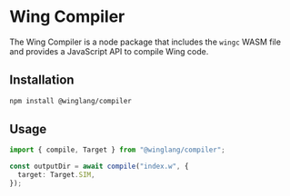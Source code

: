 # Wing Compiler

The Wing Compiler is a node package that includes the `wingc` WASM file and provides a JavaScript API to compile Wing code.

## Installation

```sh
npm install @winglang/compiler
```

## Usage

```ts
import { compile, Target } from "@winglang/compiler";

const outputDir = await compile("index.w", {
  target: Target.SIM,
});
```
